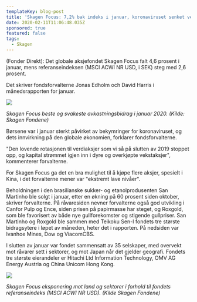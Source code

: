 ```yaml
---
templateKey: blog-post
title: 'Skagen Focus: 7,2% bak indeks i januar, koronaviruset senket verdiaksjer'
date: 2020-02-11T11:06:48.035Z
sponsored: true
featured: false
tags:
  - Skagen
---
```

(Fonder Direkt): Det globale aksjefondet Skagen Focus falt 4,6 prosent i januar, mens referanseindeksen (MSCI ACWI NR USD, i SEK) steg med 2,6 prosent.



Det skriver fondsforvalterne Jonas Edholm och David Harris i månedsrapporten for januar.

![](/img/focus.png)

_Skagen Focus beste og svakeste avkastningsbidrag i januar 2020. (Kilde: Skagen Fondene)_



Børsene var i januar sterkt påvirket av bekymringer for koronaviruset, og dets innvirkning på den globale økonomien, forklarer fondsforvalterne.



"Den lovende rotasjonen til verdiaksjer som vi så på slutten av 2019 stoppet opp, og kapital strømmet igjen inn i dyre og overkjøpte vekstaksjer", kommenterer forvalterne.



For Skagen Focus ga det en bra mulighet til å kjøpe flere aksjer, spesielt i Kina, i det forvalterne mener var "ekstremt lave nivåer".



Beholdningen i den brasilianske sukker- og etanolprodusenten San Martinho ble solgt i januar, etter en økning på 60 prosent siden oktober, skriver forvalterne. På råvaresiden nevner forvalterne også god utvikling i Canfor Pulp og Ence, siden prisen på papirmasse har steget, og Roxgold, som ble favorisert av både nye gullforekomster og stigende gullpriser. San Martinho og Roxgold ble sammen med Teikoku Sen-I fondets tre største bidragsytere i løpet av måneden, heter det i rapporten. På nedsiden var Ivanhoe Mines, Dow og ViacomCBS.



I slutten av januar var fondet sammensatt av 35 selskaper, med overvekt mot råvarer sett i sektorer, og mot Japan når det gjelder geografi. Fondets tre største eierandeler er Hitachi Ltd Information Technology, OMV AG Energy Austria og China Unicom Hong Kong.

![](/img/focus2.png)

_Skagen Focus eksponering mot land og sektorer i forhold til fondets referanseindeks (MSCI ACWI NR USD). (Kilde Skagen Fondene)_
